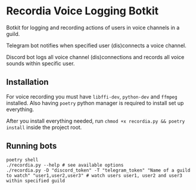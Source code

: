 # Recordia Voice Logging Botkit
Botkit for logging and recording actions of users in voice channels in a guild.

Telegram bot notifies when specified user (dis)connects a voice channel.

Discord bot logs all voice channel (dis)connections and records all voice sounds
within specific user.


## Installation
For voice recording you must have `libffi-dev`, `python-dev` and `ffmpeg`
installed. Also having `poetry` python manager is required to install set up
everything. 

After you install everything needed, run `chmod +x recordia.py && poetry install` inside the project
root.

## Running bots
```shell
poetry shell
./recordia.py --help # see available options
./recordia.py -D "discord_token" -T "telegram_token" "Name of a guild to watch" "user1,user2,user3" # watch users user1, user2 and user3 within specified guild
```
